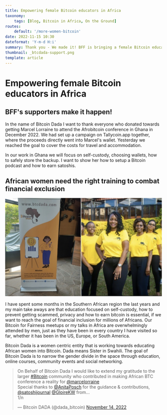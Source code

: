 ```yaml
---
title: Empowering female Bitcoin educators in Africa
taxonomy:
    tags: [Blog, Bitcoin in Africa, On the Ground]
routes:
    default: '/more-women-bitcoin'
date: 2022-11-15 10:30
dateformat: 'Y-m-d H:i'
summary: Thank you - We made it! BFF is bringing a female Bitcoin educator to the Afro Bitcoin conference in Ghana. Marcel Lorraine has founded Bitcoin Dada a women centric entity focussed on providing the right education to the African woman.
thumbnail: _btcdada-support.png
template: article
---
```


# Empowering female Bitcoin educators in Africa

## BFF's supporters make it happen!

In the name of Bitcoin Dada I want to thank everyone who donated towards getting Marcel Lorraine to attend the Afrobitcoin conference in Ghana in December 2022. We had set up a campaign on Tallycoin.app together, where the proceeds directly went into Marcel's wallet. Yesterday we reached the goal to cover the costs for travel and accommodation.

In our work in Ghana we will focus on self-custody, choosing wallets, how to safely store the backup. I want to show her how to setup a Bitcoin podcast and how to earn satoshis.

## African women need the right training to combat financial exclusion

![Dada means Sister in Swahili](_btcdada.png)

I have spent some months in the Southern African region the last years and my main take aways are that education focused on self-custody, how to prevent getting scammed, privacy and how to earn bitcoin is essential, if we want to reach the goal of financial inclusion for millions of Africans. Our Bitcoin for Fairness meetups or my talks in Africa are overwhelmingly attended by men, just as they have been in every country I have visited so far, whether it has been in the US, Europe, or South America.

Bitcoin Dada is a women centric entity that is working towards educating African women into Bitcoin. Dada means Sister in Swahili. The goal of Bitcoin Dada is to narrow the gender divide in the space through education, online courses, community events and social networking.

<blockquote class="twitter-tweet"><p lang="en" dir="ltr">On Behalf of Bitcoin Dada I would like to extend my gratitude to the larger <a href="https://twitter.com/hashtag/Bitcoin?src=hash&amp;ref_src=twsrc%5Etfw">#Bitcoin</a> community who contributed in making African BTC conference a reality for <a href="https://twitter.com/marcelorraine?ref_src=twsrc%5Etfw">@marcelorraine</a> <br>Special thanks to <a href="https://twitter.com/AnitaPosch?ref_src=twsrc%5Etfw">@AnitaPosch</a> for the guidance &amp; contributions, <a href="https://twitter.com/SatoshiJournal?ref_src=twsrc%5Etfw">@satoshijournal</a> <a href="https://twitter.com/GloireKW?ref_src=twsrc%5Etfw">@GloireKW</a> from...<br>1/n</p>&mdash; Bitcoin DADA (@dada_bitcoin) <a href="https://twitter.com/dada_bitcoin/status/1592286052336766983?ref_src=twsrc%5Etfw">November 14, 2022</a></blockquote> 
<script async src="https://platform.twitter.com/widgets.js" charset="utf-8"></script>



